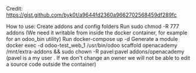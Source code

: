 Credit:
https://gist.github.com/byk0t/a9644fd2360a9662702568459df289fc

How to use:
Create addons and config folders
Run sudo chmod -R 777 addons (We need it writable from inside the docker container, for example for an odoo_bin utility)
Run docker-compose up -d
Generate a module docker exec -d odoo-test_web_1 /usr/bin/odoo scaffold openacademy /mnt/extra-addons && sudo chown -R pavel:pavel addons/openacademy (pavel is a my user . If we don't change an owner we will not be able to edit a source code outside the container)

